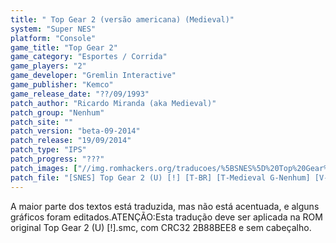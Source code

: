 ```yaml
---
title: " Top Gear 2 (versão americana) (Medieval)"
system: "Super NES"
platform: "Console"
game_title: "Top Gear 2"
game_category: "Esportes / Corrida"
game_players: "2"
game_developer: "Gremlin Interactive"
game_publisher: "Kemco"
game_release_date: "??/09/1993"
patch_author: "Ricardo Miranda (aka Medieval)"
patch_group: "Nenhum"
patch_site: ""
patch_version: "beta-09-2014"
patch_release: "19/09/2014"
patch_type: "IPS"
patch_progress: "???"
patch_images: ["//img.romhackers.org/traducoes/%5BSNES%5D%20Top%20Gear%202%20-%20U%20-%20Medieval%20-%201.png","//img.romhackers.org/traducoes/%5BSNES%5D%20Top%20Gear%202%20-%20U%20-%20Medieval%20-%202.png","//img.romhackers.org/traducoes/%5BSNES%5D%20Top%20Gear%202%20-%20U%20-%20Medieval%20-%203.png"]
patch_file: "[SNES] Top Gear 2 (U) [!] [T-BR] [T-Medieval G-Nenhum] [V-beta-09-2014 A-2014].zip"
---
```

A maior parte dos textos está traduzida, mas não está acentuada, e alguns gráficos foram editados.ATENÇÃO:Esta tradução deve ser aplicada na ROM original Top Gear 2 (U) [!].smc, com CRC32 2B88BEE8 e sem cabeçalho.
